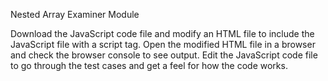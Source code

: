 Nested Array Examiner Module

Download the JavaScript code file and modify an HTML file to include the JavaScript file with a script tag. Open the modified HTML file in a browser and check the browser console to see output. Edit the JavaScript code file to go through the test cases and get a feel for how the code works.
